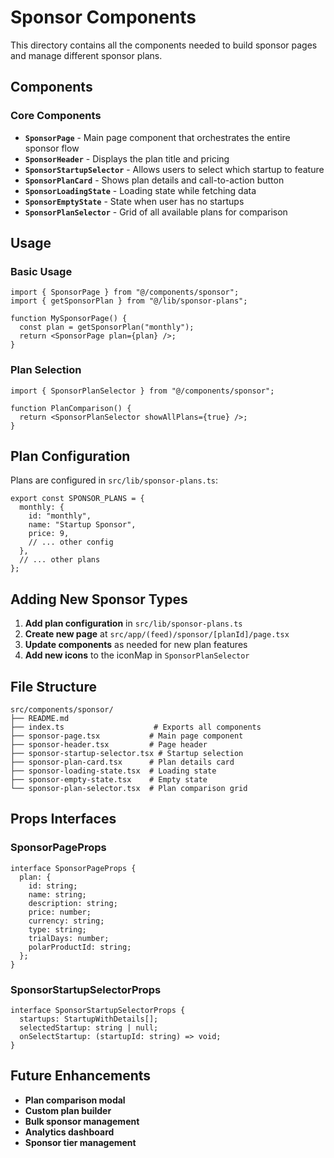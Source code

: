 # Sponsor Components

This directory contains all the components needed to build sponsor pages and manage different sponsor plans.

## Components

### Core Components

- **`SponsorPage`** - Main page component that orchestrates the entire sponsor flow
- **`SponsorHeader`** - Displays the plan title and pricing
- **`SponsorStartupSelector`** - Allows users to select which startup to feature
- **`SponsorPlanCard`** - Shows plan details and call-to-action button
- **`SponsorLoadingState`** - Loading state while fetching data
- **`SponsorEmptyState`** - State when user has no startups
- **`SponsorPlanSelector`** - Grid of all available plans for comparison

## Usage

### Basic Usage

```tsx
import { SponsorPage } from "@/components/sponsor";
import { getSponsorPlan } from "@/lib/sponsor-plans";

function MySponsorPage() {
  const plan = getSponsorPlan("monthly");
  return <SponsorPage plan={plan} />;
}
```

### Plan Selection

```tsx
import { SponsorPlanSelector } from "@/components/sponsor";

function PlanComparison() {
  return <SponsorPlanSelector showAllPlans={true} />;
}
```

## Plan Configuration

Plans are configured in `src/lib/sponsor-plans.ts`:

```tsx
export const SPONSOR_PLANS = {
  monthly: {
    id: "monthly",
    name: "Startup Sponsor",
    price: 9,
    // ... other config
  },
  // ... other plans
};
```

## Adding New Sponsor Types

1. **Add plan configuration** in `src/lib/sponsor-plans.ts`
2. **Create new page** at `src/app/(feed)/sponsor/[planId]/page.tsx`
3. **Update components** as needed for new plan features
4. **Add new icons** to the iconMap in `SponsorPlanSelector`

## File Structure

```
src/components/sponsor/
├── README.md
├── index.ts                    # Exports all components
├── sponsor-page.tsx           # Main page component
├── sponsor-header.tsx         # Page header
├── sponsor-startup-selector.tsx # Startup selection
├── sponsor-plan-card.tsx      # Plan details card
├── sponsor-loading-state.tsx  # Loading state
├── sponsor-empty-state.tsx    # Empty state
└── sponsor-plan-selector.tsx  # Plan comparison grid
```

## Props Interfaces

### SponsorPageProps

```tsx
interface SponsorPageProps {
  plan: {
    id: string;
    name: string;
    description: string;
    price: number;
    currency: string;
    type: string;
    trialDays: number;
    polarProductId: string;
  };
}
```

### SponsorStartupSelectorProps

```tsx
interface SponsorStartupSelectorProps {
  startups: StartupWithDetails[];
  selectedStartup: string | null;
  onSelectStartup: (startupId: string) => void;
}
```

## Future Enhancements

- **Plan comparison modal**
- **Custom plan builder**
- **Bulk sponsor management**
- **Analytics dashboard**
- **Sponsor tier management**
